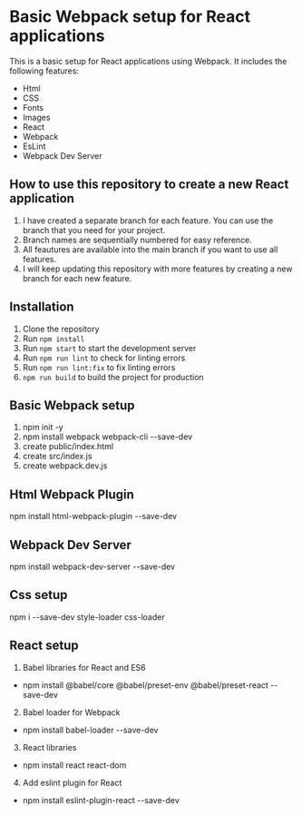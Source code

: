 # Basic Webpack setup for React applications
This is a basic setup for React applications using Webpack. It includes the following features:
- Html
- CSS
- Fonts
- Images
- React
- Webpack
- EsLint
- Webpack Dev Server

## How to use this repository to create a new React application
1. I have created a separate branch for each feature. You can use the branch that you need for your project.
2. Branch names are sequentially numbered for easy reference.
3. All feautures are available into the main branch if you want to use all features.
4. I will keep updating this repository with more features by creating a new branch for each new feature.

## Installation
1. Clone the repository
2. Run `npm install`
3. Run `npm start` to start the development server
4. Run `npm run lint` to check for linting errors
5. Run `npm run lint:fix` to fix linting errors
6. `npm run build` to build the project for production

## Basic Webpack setup
1. npm init -y
2. npm install webpack webpack-cli --save-dev
3. create public/index.html
4. create src/index.js
5. create webpack.dev.js

## Html Webpack Plugin
npm install html-webpack-plugin --save-dev

## Webpack Dev Server
npm install webpack-dev-server --save-dev

## Css setup
npm i --save-dev style-loader css-loader

## React setup
1. Babel libraries for React and ES6   
- npm install @babel/core @babel/preset-env @babel/preset-react --save-dev
2. Babel loader for Webpack
- npm install babel-loader --save-dev
3. React libraries
- npm install react react-dom
4. Add eslint plugin for React
- npm install eslint-plugin-react --save-dev